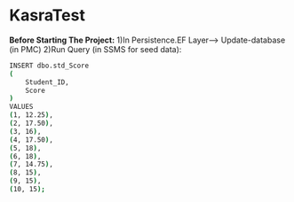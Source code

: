 # KasraTest
**Before Starting The Project:**
1)In Persistence.EF Layer--> Update-database (in PMC) 
2)Run Query (in SSMS for seed data): 

```sh
INSERT dbo.std_Score
(
    Student_ID,
    Score
)
VALUES
(1, 12.25),
(2, 17.50),
(3, 16),
(4, 17.50),
(5, 18),
(6, 18),
(7, 14.75),
(8, 15),
(9, 15),
(10, 15);
```



